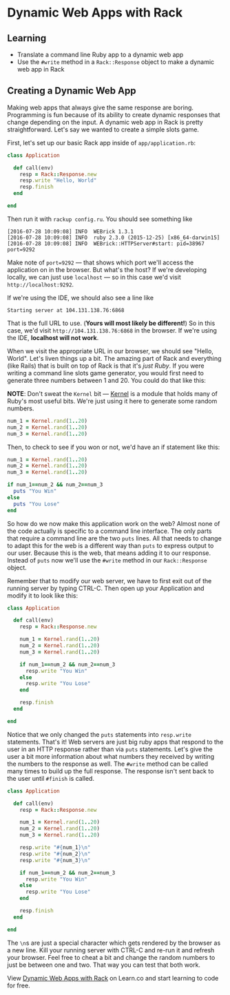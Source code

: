 # Dynamic Web Apps with Rack

## Learning

- Translate a command line Ruby app to a dynamic web app
- Use the `#write` method in a `Rack::Response` object to make a dynamic web app
   in Rack

## Creating a Dynamic Web App

Making web apps that always give the same response are boring. Programming is
fun because of its ability to create dynamic responses that change depending on
the input. A dynamic web app in Rack is pretty straightforward. Let's say we
wanted to create a simple slots game.

First, let's set up our basic Rack app inside of `app/application.rb`:

```ruby
class Application

  def call(env)
    resp = Rack::Response.new
    resp.write "Hello, World"
    resp.finish
  end

end
```

Then run it with `rackup config.ru`. You should see something like

```shell
[2016-07-28 10:09:08] INFO  WEBrick 1.3.1
[2016-07-28 10:09:08] INFO  ruby 2.3.0 (2015-12-25) [x86_64-darwin15]
[2016-07-28 10:09:08] INFO  WEBrick::HTTPServer#start: pid=38967 port=9292
```

Make note of `port=9292` — that shows which port we'll access the application on
in the browser. But what's the host? If we're developing locally, we can just
use `localhost` — so in this case we'd visit `http://localhost:9292`.

If we're using the IDE, we should also see a line like

```shell
Starting server at 104.131.138.76:6868
```

That is the full URL to use. (**Yours will most likely be different!**) So in
this case, we'd visit `http://104.131.138.76:6868` in the browser. If we're using
the IDE, **localhost will not work**.

When we visit the appropriate URL in our browser, we should see "Hello, World".
Let's liven things up a bit. The amazing part of Rack and everything (like
Rails) that is built on top of Rack is that it's *just Ruby*. If you were
writing a command line slots game generator, you would first need to generate
three numbers between 1 and 20. You could do that like this:

**NOTE**: Don't sweat the `Kernel` bit — [Kernel](http://ruby-doc.org/core-2.3.0/Kernel.html)
is a module that holds many of Ruby's most useful bits. We're just using it here
to generate some random numbers.

```ruby
num_1 = Kernel.rand(1..20)
num_2 = Kernel.rand(1..20)
num_3 = Kernel.rand(1..20)
```

Then, to check to see if you won or not, we'd have an if statement like this:

```ruby
num_1 = Kernel.rand(1..20)
num_2 = Kernel.rand(1..20)
num_3 = Kernel.rand(1..20)

if num_1==num_2 && num_2==num_3
  puts "You Win"
else
  puts "You Lose"
end
```

So how do we now make this application work on the web? Almost none of the code
actually is specific to a command line interface. The only parts that require a
command line are the two `puts` lines. All that needs to change to adapt this
for the web is a different way than `puts` to express output to our user.
Because this is the web, that means adding it to our response. Instead of `puts`
now we'll use the `#write` method in our `Rack::Response` object.

Remember that to modify our web server, we have to first exit out of the running
server by typing CTRL-C. Then open up your Application and modify it to look
like this:

```ruby
class Application

  def call(env)
    resp = Rack::Response.new

    num_1 = Kernel.rand(1..20)
    num_2 = Kernel.rand(1..20)
    num_3 = Kernel.rand(1..20)

    if num_1==num_2 && num_2==num_3
      resp.write "You Win"
    else
      resp.write "You Lose"
    end

    resp.finish
  end

end
```

Notice that we only changed the `puts` statements into `resp.write` statements.
That's it! Web servers are just big ruby apps that respond to the user in an
HTTP response rather than via `puts` statements. Let's give the user a bit more
information about what numbers they received by writing the numbers to the
response as well. The `#write` method can be called many times to build up the
full response. The response isn't sent back to the user until `#finish` is
called.

```ruby
class Application

  def call(env)
    resp = Rack::Response.new

    num_1 = Kernel.rand(1..20)
    num_2 = Kernel.rand(1..20)
    num_3 = Kernel.rand(1..20)

    resp.write "#{num_1}\n"
    resp.write "#{num_2}\n"
    resp.write "#{num_3}\n"

    if num_1==num_2 && num_2==num_3
      resp.write "You Win"
    else
      resp.write "You Lose"
    end

    resp.finish
  end

end
```

The `\n`s are just a special character which gets rendered by the browser as a
new line. Kill your running server with CTRL-C and re-run it and refresh your
browser. Feel free to cheat a bit and change the random numbers to just be
between one and two. That way you can test that both work.

<p data-visibility='hidden'>View <a href='https://learn.co/lessons/rack-dynamic-web-apps' title='Dynamic Web Apps with Rack'>Dynamic Web Apps with Rack</a> on Learn.co and start learning to code for free.</p>
